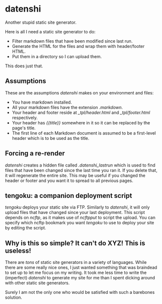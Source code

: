 # datenshi

Another stupid static site generator.

Here is all I need a static site generator to do:

* Filter markdown files that have been modified since last run.
* Generate the HTML for the files and wrap them with header/footer HTML.
* Put them in a directory so I can upload them.

This does just that.

## Assumptions

These are the assumptions *datenshi* makes on your environment and files:

* You have markdown installed.
* All your markdown files have the extension *.markdown*.
* Your header and footer reside at *_tpl/header.html* and *_tpl/footer.html* respectively.
* Your header has *{{title}}* somewhere in it so it can be replaced by the page's title.
* The first line of each Markdown document is assumed to be a first-level header which is to be used as the title.

## Forcing a re-render

*datenshi* creates a hidden file called *.datenshi_lastrun* which is used to find files that have been changed since the last time you ran it. If you delete that, it will regenerate the entire site. This may be useful if you changed the header or footer and you want it to spread to all previous pages.

## tengoku: a companion deployment script

*tengoku* deploys your static site via FTP. Similarly to *datenshi*, it will only upload files that have changed since your last deployment. This script depends on *ncftp*, as it makes use of *ncftpput* to script the upload. You can specify which ncftp bookmark you want *tengoku* to use to deploy your site by editing the script.

## Why is this so simple? It can't do XYZ! This is useless!

There are *tons* of static site generators in a variety of languages. While there are some really nice ones, I just wanted something that was braindead to set up to let me focus on my writing. It took me less time to write the (imperfect) *datenshi* to generate my site for me than I spent dicking around with other static site generators.

Surely I am not the only one who would be satisfied with such a barebones solution.
